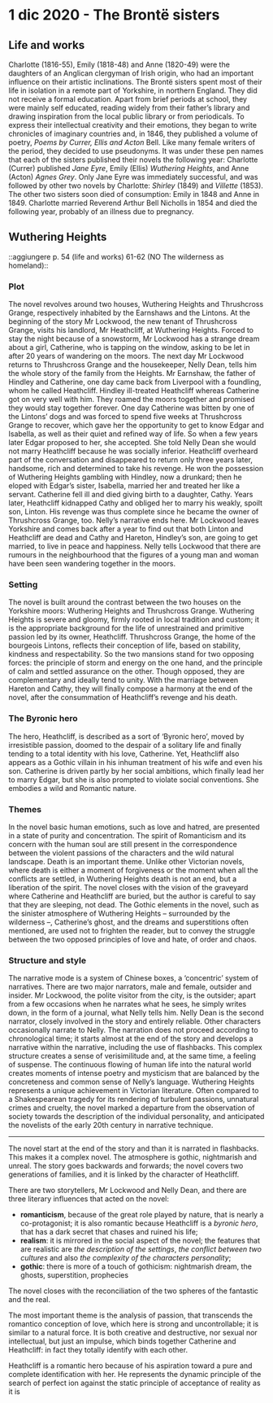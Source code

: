 # 1 dic 2020 - The Brontë sisters
## Life and works
Charlotte (1816-55), Emily (1818-48) and Anne (1820-49) were the daughters of an Anglican clergyman of Irish origin, who had an important influence on their artistic inclinations. The Brontë sisters spent most of their life in isolation in a remote part of Yorkshire, in northern England. They did not receive a formal education. Apart from brief periods at school, they were mainly self educated, reading widely from their father’s library and drawing inspiration from the local public library or from periodicals. To express their intellectual creativity and their emotions, they began to write chronicles of imaginary countries and, in 1846, they published a volume of poetry, _Poems by Currer, Ellis and Acton_ Bell. Like many female writers of the period, they decided to use pseudonyms. It was under these pen names that each of the sisters published their novels the following year: Charlotte (Currer) published _Jane Eyre_, Emily (Ellis) _Wuthering Heights_, and Anne (Acton) _Agnes Grey_. Only Jane Eyre was immediately successful, and was followed by other two novels by Charlotte: _Shirley_ (1849) and _Villette_ (1853). The other two sisters soon died of consumption: Emily in 1848 and Anne in 1849. Charlotte married Reverend Arthur Bell Nicholls in 1854 and died the following year, probably of an illness due to pregnancy.

## Wuthering Heights
::aggiungere p. 54 (life and works) 61-62 (NO The wilderness as homeland)::
### Plot
The novel revolves around two houses, Wuthering Heights and Thrushcross Grange, respectively inhabited by the Earnshaws and the Lintons. At the beginning of the story Mr Lockwood, the new tenant of Thrushcross Grange, visits his landlord, Mr Heathcliff, at Wuthering Heights. Forced to stay the night because of a snowstorm, Mr Lockwood has a strange dream about a girl, Catherine, who is tapping on the window, asking to be let in after 20 years of wandering on the moors. The next day Mr Lockwood returns to Thrushcross Grange and the housekeeper, Nelly Dean, tells him the whole story of the family from the Heights. Mr Earnshaw, the father of Hindley and Catherine, one day came back from Liverpool with a foundling, whom he called Heathcliff. Hindley ill-treated Heathcliff whereas Catherine got on very well with him. They roamed the moors together and promised they would stay together forever. One day Catherine was bitten by one of the Lintons’ dogs and was forced to spend five weeks at Thrushcross Grange to recover, which gave her the opportunity to get to know Edgar and Isabella, as well as their quiet and refined way of life. So when a few years later Edgar proposed to her, she accepted. She told Nelly Dean she would not marry Heathcliff because he was socially inferior. Heathcliff overheard part of the conversation and disappeared to return only three years later, handsome, rich and determined to take his revenge. He won the possession of Wuthering Heights gambling with Hindley, now a drunkard; then he eloped with Edgar’s sister, Isabella, married her and treated her like a servant. Catherine fell ill and died giving birth to a daughter, Cathy. Years later, Heathcliff kidnapped Cathy and obliged her to marry his weakly, spoilt son, Linton. His revenge was thus complete since he became the owner of Thrushcross Grange, too. Nelly’s narrative ends here. Mr Lockwood leaves Yorkshire and comes back after a year to find out that both Linton and Heathcliff are dead and Cathy and Hareton, Hindley’s son, are going to get married, to live in peace and happiness. Nelly tells Lockwood that there are rumours in the neighbourhood that the figures of a young man and woman have been seen wandering together in the moors.

### Setting
The novel is built around the contrast between the two houses on the Yorkshire moors: Wuthering Heights and Thrushcross Grange. Wuthering Heights is severe and gloomy, firmly rooted in local tradition and custom; it is the appropriate background for the life of unrestrained and primitive passion led by its owner, Heathcliff. Thrushcross Grange, the home of the bourgeois Lintons, reflects their conception of life, based on stability, kindness and respectability. So the two mansions stand for two opposing forces: the principle of storm and energy on the one hand, and the principle of calm and settled assurance on the other. Though opposed, they are complementary and ideally tend to unity. With the marriage between Hareton and Cathy, they will finally compose a harmony at the end of the novel, after the consummation of Heathcliff’s revenge and his death.

### The Byronic hero
The hero, Heathcliff, is described as a sort of ‘Byronic hero’, moved by irresistible passion,
doomed to the despair of a solitary life and finally tending to a total identity with his love, Catherine. Yet, Heathcliff also appears as a Gothic villain in his inhuman treatment of his wife and even his son. Catherine is driven partly by her social ambitions, which finally lead her to marry Edgar, but she is also prompted to violate social conventions. She embodies a wild and Romantic nature.

### Themes
In the novel basic human emotions, such as love and hatred, are presented in a state of purity and concentration. The spirit of Romanticism and its concern with the human soul are still present in the correspondence between the violent passions of the characters and the wild natural landscape. Death is an important theme. Unlike other Victorian novels, where death is either a moment of forgiveness or the moment when all the conflicts are settled, in Wuthering Heights death is not an end, but a liberation of the spirit. The novel closes with the vision of the graveyard where Catherine and Heathcliff are buried, but the author is careful to say that they are sleeping, not dead. The Gothic elements in the novel, such as the sinister atmosphere of Wuthering Heights – surrounded by the wilderness –, Catherine’s ghost, and the dreams and superstitions often mentioned, are used not to frighten the reader, but to convey the struggle between the two opposed principles of love and hate, of order and chaos.

### Structure and style
The narrative mode is a system of Chinese boxes, a ‘concentric’ system of narratives. There are two major narrators, male and female, outsider and insider. Mr Lockwood, the polite visitor from the city, is the outsider; apart from a few occasions when he narrates what he sees, he simply writes down, in the form of a journal, what Nelly tells him. Nelly Dean is the second narrator, closely involved in the story and entirely reliable. Other characters occasionally narrate to Nelly. The narration does not proceed according to chronological time; it starts almost at the end of the story and develops a narrative within the narrative, including the use of flashbacks. This complex structure creates a sense of verisimilitude and, at the same time, a feeling of suspense. The continuous flowing of human life into the natural world creates moments of intense poetry and mysticism that are balanced by the concreteness and common sense of Nelly’s language. Wuthering Heights represents a unique achievement in Victorian literature. Often compared to a Shakespearean tragedy for its rendering of turbulent passions, unnatural crimes and cruelty, the novel marked a departure from the observation of society towards the description of the individual personality, and anticipated the novelists of the early 20th
century in narrative technique.
- - - -
The novel start at the end of the story and than it is narrated in flashbacks.
This makes it a complex novel.
The atmosphere is gothic, nightmarish and unreal. The story goes backwards and forwards; the novel covers two generations of families, and it is linked by the character of Heathcliff.

There are two storytellers, Mr Lockwood and Nelly Dean, and there are three literary influences that acted on the novel: 
* **romanticism**, because of the great role played by nature, that is nearly a co-protagonist; it is also romantic because Heathcliff is a _byronic hero_, that has a dark secret that chases and ruined his life;
* **realism**: it is mirrored in the social aspect of the novel; the features that are realistic are _the description of the settings_, _the conflict between two cultures_ and also _the complexity of the characters personality_;
* **gothic**: there is more of a touch of gothicism: nightmarish dream, the ghosts, superstition, prophecies 

The novel closes with the reconciliation of the two spheres of the fantastic and the real.

The most important theme is the analysis of passion, that transcends the romantico conception of love, which here is strong and uncontrollable; it is similar to a natural force. It is both creative and destructive, nor sexual nor intellectual, but just an impulse, which binds together Catherine and Heathcliff: in fact they totally identify with each other.

Heathcliff is a romantic hero because of his aspiration toward a pure and complete identification with her. He represents the dynamic principle of the search of perfect ion against the static principle of acceptance of reality as it is
